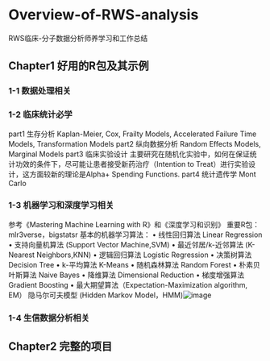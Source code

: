 # Overview-of-RWS-analysis
RWS临床-分子数据分析师养学习和工作总结
## Chapter1 好用的R包及其示例
### 1-1 数据处理相关
### 1-2 临床统计必学
part1 生存分析 Kaplan-Meier, Cox, Frailty Models, Accelerated Failure Time Models, Transformation Models
part2 纵向数据分析 Random Effects Models, Marginal Models
part3 临床实验设计 主要研究在随机化实验中，如何在保证统计功效的条件下，尽可能让患者接受新药治疗（Intention to Treat）进行实验设计，这方面较新的理论是Alpha+ Spending Functions.
part4 统计遗传学 Mont Carlo
### 1-3 机器学习和深度学习相关
参考《Mastering Machine Learning with R》和《深度学习和识别》
重要R包：mlr3verse，bigstatsr
基本的机器学习算法：
• 线性回归算法 Linear Regression
• 支持向量机算法 (Support Vector Machine,SVM)
• 最近邻居/k-近邻算法 (K-Nearest Neighbors,KNN)
• 逻辑回归算法 Logistic Regression
• 决策树算法 Decision Tree
• k-平均算法 K-Means
• 随机森林算法 Random Forest
• 朴素贝叶斯算法 Naive Bayes
• 降维算法 Dimensional Reduction
• 梯度增强算法 Gradient Boosting
• 最大期望算法（Expectation-Maximization algorithm, EM）
隐马尔可夫模型 (Hidden Markov Model，HMM)![image](https://github.com/yumarinfaye/RAI/assets/43257633/b8601a61-1c79-4d0f-9255-3dabcaad3c3f)

### 1-4 生信数据分析相关
## Chapter2 完整的项目
